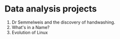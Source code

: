# Data analysis projects
1. Dr Semmelweis and the discovery of handwashing.
2. What's in a Name?
3. Evolution of Linux
